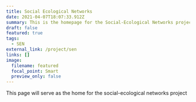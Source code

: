 ```yaml
---
title: Social Ecological Networks
date: 2021-04-07T18:07:33.912Z
summary: This is the homepage for the Social-Ecological Networks project
draft: false
featured: true
tags:
  - SEN
external_link: /project/sen
links: []
image:
  filename: featured
  focal_point: Smart
  preview_only: false
---
```

This page will serve as the home for the social-ecological networks project
